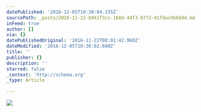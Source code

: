```yaml
---
datePublished: '2016-12-05T10:30:04.155Z'
sourcePath: _posts/2016-11-22-b941f3cc-168d-44f3-8772-41fdac9b8d44.md
inFeed: true
author: []
via: {}
datePublishedOriginal: '2016-11-22T08:01:42.960Z'
dateModified: '2016-12-05T10:30:02.600Z'
title: ''
publisher: {}
description: ''
starred: false
_context: 'http://schema.org'
_type: Article

---
```

![](https://the-grid-user-content.s3-us-west-2.amazonaws.com/aece6ca6-6418-4c26-8726-c23b51d216fd.jpg)
